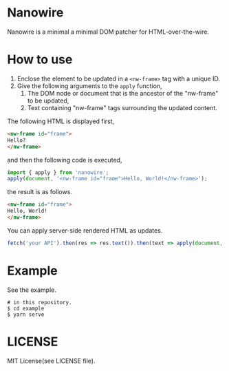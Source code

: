 # Nanowire
Nanowire is a minimal a minimal DOM patcher for HTML-over-the-wire.

# How to use
1. Enclose the element to be updated in a `<nw-frame>` tag with a unique ID.
2. Give the following arguments to the `apply` function,
    1. The DOM node or document that is the ancestor of the "nw-frame" to be updated,
    2. Text containing "nw-frame" tags surrounding the updated content.

The following HTML is displayed first,
```html
<nw-frame id="frame">
Hello?
</nw-frame>
```

and then the following code is executed,

```javascript
import { apply } from 'nanowire';
apply(document, '<nw-frame id="frame">Hello, World!</nw-frame>');
```

the result is as follows.
```html
<nw-frame id="frame">
Hello, World!
</nw-frame>
```

You can apply server-side rendered HTML as updates.
```javascript
fetch('your API').then(res => res.text()).then(text => apply(document, text));
```

# Example

See the example.
```shell
# in this repository.
$ cd example
$ yarn serve
```

# LICENSE
MIT License(see LICENSE file).
